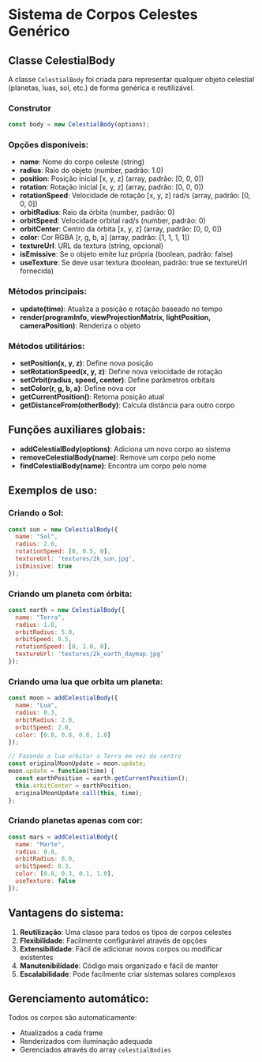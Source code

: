 # Sistema de Corpos Celestes Genérico

## Classe CelestialBody

A classe `CelestialBody` foi criada para representar qualquer objeto celestial (planetas, luas, sol, etc.) de forma genérica e reutilizável.

### Construtor

```javascript
const body = new CelestialBody(options);
```

### Opções disponíveis:

- **name**: Nome do corpo celeste (string)
- **radius**: Raio do objeto (number, padrão: 1.0)
- **position**: Posição inicial [x, y, z] (array, padrão: [0, 0, 0])
- **rotation**: Rotação inicial [x, y, z] (array, padrão: [0, 0, 0])
- **rotationSpeed**: Velocidade de rotação [x, y, z] rad/s (array, padrão: [0, 0, 0])
- **orbitRadius**: Raio da órbita (number, padrão: 0)
- **orbitSpeed**: Velocidade orbital rad/s (number, padrão: 0)
- **orbitCenter**: Centro da órbita [x, y, z] (array, padrão: [0, 0, 0])
- **color**: Cor RGBA [r, g, b, a] (array, padrão: [1, 1, 1, 1])
- **textureUrl**: URL da textura (string, opcional)
- **isEmissive**: Se o objeto emite luz própria (boolean, padrão: false)
- **useTexture**: Se deve usar textura (boolean, padrão: true se textureUrl fornecida)

### Métodos principais:

- **update(time)**: Atualiza a posição e rotação baseado no tempo
- **render(programInfo, viewProjectionMatrix, lightPosition, cameraPosition)**: Renderiza o objeto

### Métodos utilitários:

- **setPosition(x, y, z)**: Define nova posição
- **setRotationSpeed(x, y, z)**: Define nova velocidade de rotação
- **setOrbit(radius, speed, center)**: Define parâmetros orbitais
- **setColor(r, g, b, a)**: Define nova cor
- **getCurrentPosition()**: Retorna posição atual
- **getDistanceFrom(otherBody)**: Calcula distância para outro corpo

## Funções auxiliares globais:

- **addCelestialBody(options)**: Adiciona um novo corpo ao sistema
- **removeCelestialBody(name)**: Remove um corpo pelo nome
- **findCelestialBody(name)**: Encontra um corpo pelo nome

## Exemplos de uso:

### Criando o Sol:
```javascript
const sun = new CelestialBody({
  name: "Sol",
  radius: 2.0,
  rotationSpeed: [0, 0.5, 0],
  textureUrl: 'textures/2k_sun.jpg',
  isEmissive: true
});
```

### Criando um planeta com órbita:
```javascript
const earth = new CelestialBody({
  name: "Terra",
  radius: 1.0,
  orbitRadius: 5.0,
  orbitSpeed: 0.5,
  rotationSpeed: [0, 1.0, 0],
  textureUrl: 'textures/2k_earth_daymap.jpg'
});
```

### Criando uma lua que orbita um planeta:
```javascript
const moon = addCelestialBody({
  name: "Lua",
  radius: 0.3,
  orbitRadius: 2.0,
  orbitSpeed: 2.0,
  color: [0.8, 0.8, 0.8, 1.0]
});

// Fazendo a lua orbitar a Terra em vez do centro
const originalMoonUpdate = moon.update;
moon.update = function(time) {
  const earthPosition = earth.getCurrentPosition();
  this.orbitCenter = earthPosition;
  originalMoonUpdate.call(this, time);
};
```

### Criando planetas apenas com cor:
```javascript
const mars = addCelestialBody({
  name: "Marte",
  radius: 0.8,
  orbitRadius: 8.0,
  orbitSpeed: 0.3,
  color: [0.8, 0.3, 0.1, 1.0],
  useTexture: false
});
```

## Vantagens do sistema:

1. **Reutilização**: Uma classe para todos os tipos de corpos celestes
2. **Flexibilidade**: Facilmente configurável através de opções
3. **Extensibilidade**: Fácil de adicionar novos corpos ou modificar existentes
4. **Manutenibilidade**: Código mais organizado e fácil de manter
5. **Escalabilidade**: Pode facilmente criar sistemas solares complexos

## Gerenciamento automático:

Todos os corpos são automaticamente:
- Atualizados a cada frame
- Renderizados com iluminação adequada
- Gerenciados através do array `celestialBodies`
